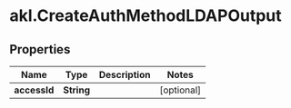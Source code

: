 # akl.CreateAuthMethodLDAPOutput

## Properties

Name | Type | Description | Notes
------------ | ------------- | ------------- | -------------
**accessId** | **String** |  | [optional] 


